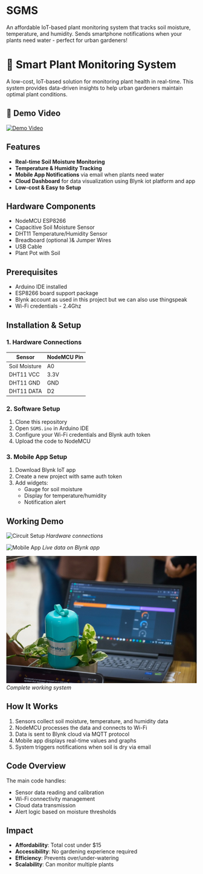 # SGMS
An affordable IoT-based plant monitoring system that tracks soil moisture, temperature, and humidity. Sends smartphone notifications when your plants need water - perfect for urban gardeners!
# 🌱 Smart Plant Monitoring System

A low-cost, IoT-based solution for monitoring plant health in real-time. This system provides data-driven insights to help urban gardeners maintain optimal plant conditions.

## 🚀 Demo Video
[![Demo Video](https://img.youtube.com/vi/VIDEO_ID/0.jpg)](https://youtube.com/shorts/your-video-id)

## Features
- **Real-time Soil Moisture Monitoring**
- **Temperature & Humidity Tracking**
- **Mobile App Notifications** via email when plants need water
- **Cloud Dashboard** for data visualization using Blynk iot platform and app
- **Low-cost & Easy to Setup**

##  Hardware Components
- NodeMCU ESP8266
- Capacitive Soil Moisture Sensor
- DHT11 Temperature/Humidity Sensor
- Breadboard (optional )& Jumper Wires
- USB Cable
- Plant Pot with Soil

## Prerequisites
- Arduino IDE installed
- ESP8266 board support package
- Blynk account as used in this project but we can also use thingspeak 
- Wi-Fi credentials - 2.4Ghz

## Installation & Setup

### 1. Hardware Connections
| Sensor | NodeMCU Pin |
|--------|-------------|
| Soil Moisture | A0 |
| DHT11 VCC | 3.3V |
| DHT11 GND | GND |
| DHT11 DATA | D2 |

### 2. Software Setup
1. Clone this repository
2. Open `SGMS.ino` in Arduino IDE
3. Configure your Wi-Fi credentials and Blynk auth token
4. Upload the code to NodeMCU

### 3. Mobile App Setup
1. Download Blynk IoT app
2. Create a new project with same auth token
3. Add widgets:
   - Gauge for soil moisture
   - Display for temperature/humidity
   - Notification alert

## Working Demo
![Circuit Setup](images/circuit_connection.jpg)
*Hardware connections*

![Mobile App](images/mobile_app_screenshot.jpg)
*Live data on Blynk app*

![Working Model](images/prototype.JPG)
*Complete working system*

## How It Works
1. Sensors collect soil moisture, temperature, and humidity data
2. NodeMCU processes the data and connects to Wi-Fi
3. Data is sent to Blynk cloud via MQTT protocol
4. Mobile app displays real-time values and graphs
5. System triggers notifications when soil is dry via email

## Code Overview
The main code handles:
- Sensor data reading and calibration
- Wi-Fi connectivity management
- Cloud data transmission
- Alert logic based on moisture thresholds

## Impact
- **Affordability**: Total cost under $15
- **Accessibility**: No gardening experience required
- **Efficiency**: Prevents over/under-watering
- **Scalability**: Can monitor multiple plants


